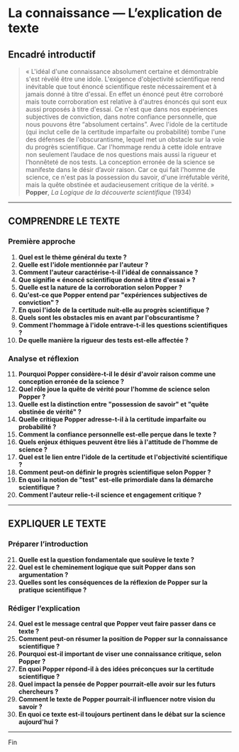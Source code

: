 # La connaissance — L’explication de texte

## Encadré introductif
> « L'idéal d'une connaissance absolument certaine et démontrable s'est révélé être une idole. L'exigence d'objectivité scientifique rend inévitable que tout énoncé scientifique reste nécessairement et à jamais donné à titre d'essai. En effet un énoncé peut être corroboré mais toute corroboration est relative à d'autres énoncés qui sont eux aussi proposés à titre d'essai. Ce n'est que dans nos expériences subjectives de conviction, dans notre confiance personnelle, que nous pouvons être “absolument certains”. Avec l'idole de la certitude (qui inclut celle de la certitude imparfaite ou probabilité) tombe l'une des défenses de l'obscurantisme, lequel met un obstacle sur la voie du progrès scientifique. Car l'hommage rendu à cette idole entrave non seulement l’audace de nos questions mais aussi la rigueur et l’honnêteté de nos tests. La conception erronée de la science se manifeste dans le désir d’avoir raison. Car ce qui fait l'homme de science, ce n'est pas la possession du savoir, d'une irréfutable vérité, mais la quête obstinée et audacieusement critique de la vérité. »  
> **Popper**, *La Logique de la découverte scientifique* (1934)

---

## COMPRENDRE LE TEXTE

### Première approche

1. **Quel est le thème général du texte ?**  
2. **Quelle est l'idole mentionnée par l'auteur ?**  
3. **Comment l'auteur caractérise-t-il l'idéal de connaissance ?**  
4. **Que signifie « énoncé scientifique donné à titre d'essai » ?**  
5. **Quelle est la nature de la corroboration selon Popper ?**  
6. **Qu'est-ce que Popper entend par "expériences subjectives de conviction" ?**  
7. **En quoi l'idole de la certitude nuit-elle au progrès scientifique ?**  
8. **Quels sont les obstacles mis en avant par l'obscurantisme ?**  
9. **Comment l'hommage à l'idole entrave-t-il les questions scientifiques ?**  
10. **De quelle manière la rigueur des tests est-elle affectée ?**  

### Analyse et réflexion

11. **Pourquoi Popper considère-t-il le désir d'avoir raison comme une conception erronée de la science ?**  
12. **Quel rôle joue la quête de vérité pour l'homme de science selon Popper ?**  
13. **Quelle est la distinction entre "possession de savoir" et "quête obstinée de vérité" ?**  
14. **Quelle critique Popper adresse-t-il à la certitude imparfaite ou probabilité ?**  
15. **Comment la confiance personnelle est-elle perçue dans le texte ?**  
16. **Quels enjeux éthiques peuvent être liés à l'attitude de l'homme de science ?**  
17. **Quel est le lien entre l'idole de la certitude et l'objectivité scientifique ?**  
18. **Comment peut-on définir le progrès scientifique selon Popper ?**  
19. **En quoi la notion de "test" est-elle primordiale dans la démarche scientifique ?**  
20. **Comment l'auteur relie-t-il science et engagement critique ?**  

---

## EXPLIQUER LE TEXTE

### Préparer l’introduction

21. **Quelle est la question fondamentale que soulève le texte ?**  
22. **Quel est le cheminement logique que suit Popper dans son argumentation ?**  
23. **Quelles sont les conséquences de la réflexion de Popper sur la pratique scientifique ?**  

### Rédiger l’explication

24. **Quel est le message central que Popper veut faire passer dans ce texte ?**  
25. **Comment peut-on résumer la position de Popper sur la connaissance scientifique ?**  
26. **Pourquoi est-il important de viser une connaissance critique, selon Popper ?**  
27. **En quoi Popper répond-il à des idées préconçues sur la certitude scientifique ?**  
28. **Quel impact la pensée de Popper pourrait-elle avoir sur les futurs chercheurs ?**  
29. **Comment le texte de Popper pourrait-il influencer notre vision du savoir ?**  
30. **En quoi ce texte est-il toujours pertinent dans le débat sur la science aujourd'hui ?**  

--- 

Fin